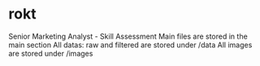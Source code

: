 # rokt
Senior Marketing Analyst - Skill Assessment
Main files are stored in the main section
All datas: raw and filtered are stored under /data
All images are stored under /images
